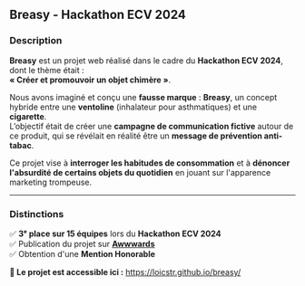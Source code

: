 ## Breasy - Hackathon ECV 2024

### Description

**Breasy** est un projet web réalisé dans le cadre du **Hackathon ECV 2024**, dont le thème était :  
**« Créer et promouvoir un objet chimère »**.

Nous avons imaginé et conçu une **fausse marque** : **Breasy**, un concept hybride entre une **ventoline** (inhalateur pour asthmatiques) et une **cigarette**.  
L’objectif était de créer une **campagne de communication fictive** autour de ce produit, qui se révélait en réalité être un **message de prévention anti-tabac**.

Ce projet vise à **interroger les habitudes de consommation** et à **dénoncer l'absurdité de certains objets du quotidien** en jouant sur l'apparence marketing trompeuse.

---

### Distinctions

✅ **3ᵉ place sur 15 équipes** lors du **Hackathon ECV 2024**  
✅ Publication du projet sur **[Awwwards](https://www.awwwards.com/)**  
✅ Obtention d'une **Mention Honorable**

**🔗 Le projet est accessible ici :**
https://loicstr.github.io/breasy/

